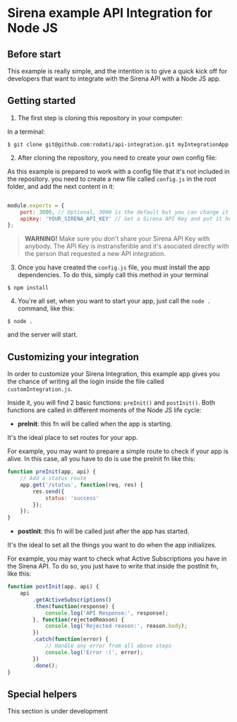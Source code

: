 Sirena example API Integration for Node JS
==========

## Before start

This example is really simple, and the intention is to give a quick kick off for developers that want to integrate with the Sirena API with a Node JS app. 


## Getting started

1) The first step is cloning this repository in your computer:

In a terminal:
```shell
$ git clone git@github.com:rodati/api-integration.git myIntegrationApp
```


2) After cloning the repository, you need to create your own config file:

As this example is prepared to work with a config file that it's not included in the repository. you need to create a new file called `config.js` in the root folder, and add the next content in it: 

```js

module.exports = {
    port: 3000, // Optional, 3000 is the default but you can change it
    apiKey: 'YOUR_SIRENA_API_KEY' // Get a Sirena API Key and put it here as a 'String'
};

```

> **WARNING!** 
> Make sure you don't share your Sirena API Key with anybody. The API Key is instransferible and it's asociated directly with the person that requested a new API integration.

3) Once you have created the `config.js` file, you must install the app dependencies. To do this, simply call this method in your terminal

```shell
$ npm install
```

4) You're all set, when you want to start your app, just call the `node .` command, like this: 

```shell
$ node .
```

and the server will start.


## Customizing your integration

In order to customize your Sirena Integration, this example app gives you the chance of writing all the login inside the file called `customIntegration.js`.

Inside it, you will find 2 basic functions: `preInit()` and `postInit()`. Both functions are called in different moments of the Node JS life cycle: 

* **preInit**: this fn will be called when the app is starting. 

It's the ideal place to set routes for your app. 

For example, you may want to prepare a simple route to check if your app is alive. In this case, all you have to do is use the preInit fn like this: 

```js
function preInit(app, api) {
    // Add a status route
    app.get('/status', function(req, res) {
        res.send({
            status: 'success'
        });
    });
}
```


* **postInit**: this fn will be called just after the app has started. 

It's the ideal to set all the things you want to do when the app initializes. 

For example, you may want to check what Active Subscriptions you have in the Sirena API. To do so, you just have to write that inside the postInit fn, like this:  

```js
function postInit(app, api) {
    api
        .getActiveSubscriptions()
        .then(function(response) {
            console.log('API Response:', response);
        }, function(rejectedReason) {
            console.log('Rejected reason:', reason.body);
        })
        .catch(function(error) {
            // Handle any error from all above steps 
            console.log('Error :(', error);
        })
        .done();
}
```



## Special helpers 

This section is under development






